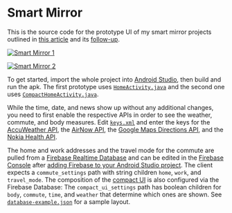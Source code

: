 # Smart Mirror

This is the source code for the prototype UI of my smart mirror projects outlined in
[this article](https://medium.com/@maxbraun/my-bathroom-mirror-is-smarter-than-yours-94b21c6671ba)
and its [follow-up](https://medium.com/@maxbraun/smarter-mirrors-and-how-theyre-made-327997b9eff7).

[![Smart Mirror 1](mirror-1.jpg)](https://medium.com/@maxbraun/my-bathroom-mirror-is-smarter-than-yours-94b21c6671ba)

[![Smart Mirror 2](mirror-2.jpg)](https://medium.com/@maxbraun/smarter-mirrors-and-how-theyre-made-327997b9eff7)

To get started, import the whole project into
[Android Studio](http://developer.android.com/tools/studio/index.html), then build and run the apk.
The first prototype uses
[`HomeActivity.java`](app/src/main/java/net/maxbraun/mirror/HomeActivity.java) and the second one
uses [`CompactHomeActivity.java`](app/src/main/java/net/maxbraun/mirror/CompactHomeActivity.java).

While the time, date, and news show up without any additional changes, you need to first enable the
respective APIs in order to see the weather, commute, and body measures. Edit
[`keys.xml`](app/src/main/res/values/keys.xml) and enter the keys for the
[AccuWeather API](https://developer.accuweather.com), the [AirNow API](https://docs.airnowapi.org), the
[Google Maps Directions API](https://developers.google.com/maps/documentation/directions/start), and the [Nokia Health API](https://developer.health.nokia.com/oauth2/).

The home and work addresses and the travel mode for the commute are pulled from a
[Firebase Realtime Database](https://firebase.google.com/docs/database/) and can be edited in the
[Firebase Console](https://console.firebase.google.com/) after
[adding Firebase to your Android Studio project](https://firebase.google.com/docs/android/setup).
The client expects a `commute_settings` path with string children `home`, `work`, and `travel_mode`.
The composition of the [compact UI](app/src/main/java/net/maxbraun/mirror/CompactHomeActivity.java)
is also configured via the Firebase Database: The `compact_ui_settings` path has boolean children
for `body`, `commute`, `time`, and `weather` that determine which ones are shown. See
[`database-example.json`](database-example.json) for a sample layout.

